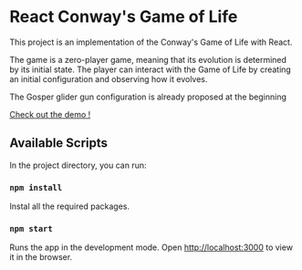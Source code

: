 # React Conway's Game of Life

This project is an implementation of the Conway's Game of Life with React.

The game is a zero-player game, meaning that its evolution is determined by its initial state. The player can interact with the Game of Life by creating an initial configuration and observing how it evolves.

The Gosper glider gun configuration is already proposed at the beginning

[Check out the demo !](https://matteoabbruzzo.github.io/react-game-of-life/)

## Available Scripts

In the project directory, you can run:

### `npm install`

Instal all the required packages.

### `npm start`

Runs the app in the development mode.
Open [http://localhost:3000](http://localhost:3000) to view it in the browser.
